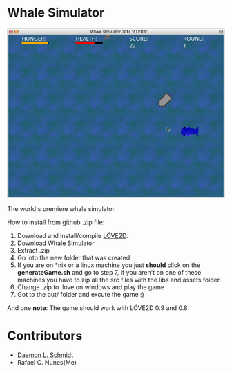 <b>Whale Simulator</b>
====================

<img src="whale-sim.png" alt="whale-sim game image.">

The world's premiere whale simulator. 

How to install from github .zip file: 

1. Download and install/compile <a href="https://love2d.org/" title="LOVE download">LÖVE2D</a>.
2. Download Whale Simulator
3. Extract .zip
4. Go into the new folder that was created
5. If you are on *nix or a linux machine you just <b>should</b> click on the <b>generateGame.sh</b> and go to step 7, if you aren't on one of these machines you have to zip all the src files with the libs and assets folder.
6. Change .zip to .love on windows and play the game
7. Got to the out/ folder and excute the game :)

And one <b>note</b>: The game should work with LÖVE2D 0.9 and 0.8.

<b>Contributors</b>
==
* <a href="https://github.com/DaemonLee">Daemon L. Schmidt</a>
* Rafael C. Nunes(Me)
